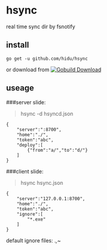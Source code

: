 hsync
===
real time sync dir by fsnotify

## install

```
go get -u github.com/hidu/hsync
```
or download from 
[![Gobuild Download](http://gobuild.io/badge/github.com/hidu/hsync/downloads.svg)](http://gobuild.io/github.com/hidu/hsync)

## useage
###server slide:
>hsync -d hsyncd.json

```
{
    "server":":8700",
    "home":"./",
    "token":"abc",
    "deploy":[
        {"from":"a/","to":"d/"}
    ]
}
```
###client slide:
>hsync hsync.json  

```
{
    "server":"127.0.0.1:8700",
    "home":"./",
    "token":"abc",
    "ignore":[
        "*.exe"
    ]
}
```

default ignore files: .*,*~